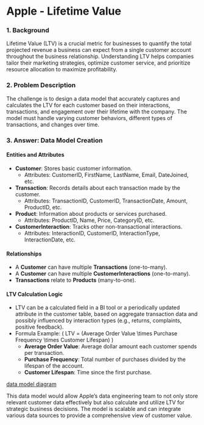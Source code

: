 # Apple - Lifetime Value
### 1. Background
Lifetime Value (LTV) is a crucial metric for businesses to quantify the total projected revenue a business can expect from a single customer account throughout the business relationship. Understanding LTV helps companies tailor their marketing strategies, optimize customer service, and prioritize resource allocation to maximize profitability.

### 2. Problem Description
The challenge is to design a data model that accurately captures and calculates the LTV for each customer based on their interactions, transactions, and engagement over their lifetime with the company. The model must handle varying customer behaviors, different types of transactions, and changes over time.

### 3. Answer: Data Model Creation

#### **Entities and Attributes**
- **Customer**: Stores basic customer information.
  - Attributes: CustomerID, FirstName, LastName, Email, DateJoined, etc.
- **Transaction**: Records details about each transaction made by the customer.
  - Attributes: TransactionID, CustomerID, TransactionDate, Amount, ProductID, etc.
- **Product**: Information about products or services purchased.
  - Attributes: ProductID, Name, Price, CategoryID, etc.
- **CustomerInteraction**: Tracks other non-transactional interactions.
  - Attributes: InteractionID, CustomerID, InteractionType, InteractionDate, etc.

#### **Relationships**
- A **Customer** can have multiple **Transactions** (one-to-many).
- A **Customer** can have multiple **CustomerInteractions** (one-to-many).
- **Transactions** relate to **Products** (many-to-one).

#### **LTV Calculation Logic**
- LTV can be a calculated field in a BI tool or a periodically updated attribute in the customer table, based on aggregate transaction data and possibly influenced by interaction types (e.g., returns, complaints, positive feedback).
- Formula Example: \( LTV = (Average Order Value \times Purchase Frequency \times Customer Lifespan) \)
  - **Average Order Value**: Average dollar amount each customer spends per transaction.
  - **Purchase Frequency**: Total number of purchases divided by the lifespan of the account.
  - **Customer Lifespan**: Time since the first purchase.

[data model diagram](http://www.plantuml.com/plantuml/png/ZP3TJW9138NlvodgUW6e4BqrX6004uqnnl02msw19lD3Phe9nFZkTe5THtTDdBivFQVzscba7RYqHlLWZcjo294F1gEwA4vVrYk3_Vq0SgDZX3sCnz1VtXZQR7bbIXp0PA8alN1CJ18y1MPbP6yn3E13WRnhg9MdETm3EJxAZnGYlsgBeaKEv3P7-KLtgGkhoVoKvfhnsGjd8NeX7oQBwbETAPP1kwXp9k--GH8nPO7BRiJ4NarBvu2y1-jBnwAkZTUdn5lmHPbpqwN1EHSQb9QpKbjxYujoJ2V0J0WsFXpQ8veL76FulNaY_cVpnBuyx5AejDW-Yy3qu1sDhefnIxkewlwGtMKm749sEnfTPUbjfS5MHvZyPUrOh48z_wfWqgmEILowr6SMV-uTQtALVOgkAAtv0W00)

This data model would allow Apple’s data engineering team to not only store relevant customer data effectively but also calculate and utilize LTV for strategic business decisions. The model is scalable and can integrate various data sources to provide a comprehensive view of customer value.